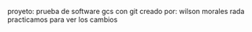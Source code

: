 proyeto: prueba de software gcs con git 
creado por: wilson morales rada 
practicamos para ver los cambios 
